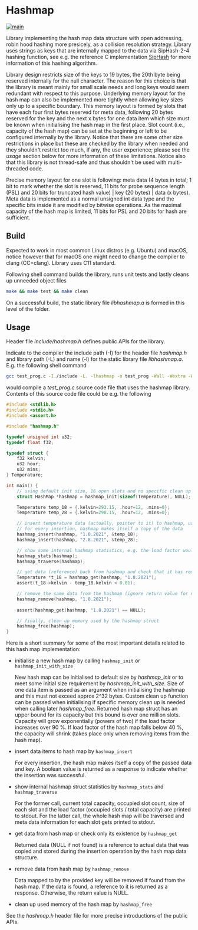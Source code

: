 # Hashmap #

[![main](https://github.com/elmomoilanen/Hashmap/actions/workflows/main.yml/badge.svg)](https://github.com/elmomoilanen/Hashmap/actions/workflows/main.yml)

Library implementing the hash map data structure with open addressing, robin hood hashing more presicely, as a collision resolution strategy. Library uses strings as keys that are internally mapped to the data via SipHash-2-4 hashing function, see e.g. the reference C implementation [SipHash](https://github.com/veorq/SipHash) for more information of this hashing algorithm.

Library design restricts size of the keys to 19 bytes, the 20th byte being reserved internally for the null character. The reason for this choice is that the library is meant mainly for small scale needs and long keys would seem redundant with respect to this purpose. Underlying memory layout for the hash map can also be implemented more tightly when allowing key sizes only up to a specific boundary. This memory layout is formed by slots that have each four first bytes reserved for meta data, following 20 bytes reserved for the key and the next x bytes for one data item which size must be known when initialising the hash map in the first place. Slot count (i.e., capacity of the hash map) can be set at the beginning or left to be configured internally by the library. Notice that there are some other size restrictions in place but these are checked by the library when needed and they shouldn't restrict too much, if any, the user experience; please see the *usage* section below for more information of these limitations. Notice also that this library is not thread-safe and thus shouldn't be used with multi-threaded code.

Precise memory layout for one slot is following: meta data (4 bytes in total; 1 bit to mark whether the slot is reserved, 11 bits for probe sequence length (PSL) and 20 bits for truncated hash value) | key (20 bytes) | data (x bytes). Meta data is implemented as a normal unsigned int data type and the specific bits inside it are modified by bitwise operations. As the maximal capacity of the hash map is limited, 11 bits for PSL and 20 bits for hash are sufficient.

## Build ##

Expected to work in most common Linux distros (e.g. Ubuntu) and macOS, notice however that for macOS one might need to change the compiler to clang (CC=clang). Library uses C11 standard.

Following shell command builds the library, runs unit tests and lastly cleans up unneeded object files
```bash
make && make test && make clean
```
On a successful build, the static library file *libhashmap.a* is formed in this level of the folder.

## Usage ##

Header file *include/hashmap.h* defines public APIs for the library.

Indicate to the compiler the include path (-I) for the header file *hashmap.h* and library path (-L) and name (-l) for the static library file *libhashmap.a*. E.g. the following shell command

```bash
gcc test_prog.c -I./include -L. -lhashmap -o test_prog -Wall -Wextra -Werror -std=c11 -g
```

would compile a *test_prog.c* source code file that uses the hashmap library. Contents of this source code file could be e.g. the following

```C
#include <stdlib.h>
#include <stdio.h>
#include <assert.h>

#include "hashmap.h"

typedef unsigned int u32;
typedef float f32;

typedef struct {
    f32 kelvin;
    u32 hour;
    u32 mins;
} Temperature;

int main() {
    // using default init size, 16 open slots and no specific clean up function (hence pass NULL)
    struct HashMap *hashmap = hashmap_init(sizeof(Temperature), NULL);

    Temperature temp_18 = {.kelvin=293.15, .hour=12, .mins=0};
    Temperature temp_28 = {.kelvin=298.15, .hour=12, .mins=0};

    // insert temperature data (actually, pointer to it) to hashmap, using dates as keys
    // for every insertion, hashmap makes itself a copy of the data 
    hashmap_insert(hashmap, "1.8.2021", &temp_18);
    hashmap_insert(hashmap, "2.8.2021", &temp_28);

    // show some internal hashmap statistics, e.g. the load factor would be 2/16 at this point
    hashmap_stats(hashmap);
    hashmap_traverse(hashmap);

    // get data (reference) back from hashmap and check that it has remained correct
    Temperature *t_18 = hashmap_get(hashmap, "1.8.2021");
    assert(t_18->kelvin - temp_18.kelvin < 0.01);

    // remove the same data from the hashmap (ignore return value for now)
    hashmap_remove(hashmap, "1.8.2021");
    
    assert(hashmap_get(hashmap, "1.8.2021") == NULL);

    // finally, clean up memory used by the hashmap struct
    hashmap_free(hashmap);
}
```

Here is a short summary for some of the most important details related to this hash map implementation:

- initialise a new hash map by calling `hashmap_init` or `hashmap_init_with_size`

    New hash map can be initialised to default size by *hashmap_init* or to meet some initial size requirement by *hashmap_init_with_size*. Size of one data item is passed as an argument when initialising the hashmap and this must not exceed approx 2^32 bytes. Custom clean up function can be passed when initialising if specific memory clean up is needed when calling later *hashmap_free*. Returned hash map struct has an upper bound for its capacity but this bound is over one million slots. Capacity will grow exponentially (powers of two) if the load factor increases over 90 %.
    If load factor of the hash map falls below 40 %, the capacity will shrink (takes place only when removing items from the hash map).

- insert data items to hash map by `hashmap_insert`

    For every insertion, the hash map makes itself a copy of the passed data and key. A boolean value is returned as a response to indicate whether the insertion was successful.

- show internal hashmap struct statistics by `hashmap_stats` and `hashmap_traverse`

    For the former call, current total capacity, occupied slot count, size of each slot and the load factor (occupied slots / total capacity) are printed to stdout. For the latter call, the whole hash map will be traversed and meta data information for each slot gets printed to stdout.

- get data from hash map or check only its existence by `hashmap_get`

    Returned data (NULL if not found) is a reference to actual data that was copied and stored during the insertion operation by the hash map data structure.

- remove data from hash map by `hashmap_remove`

    Data mapped to by the provided key will be removed if found from the hash map. If the data is found, a reference to it is returned as a response. Otherwise, the return value is NULL.

- clean up used memory of the hash map by `hashmap_free`

See the *hashmap.h* header file for more precise introductions of the public APIs.
